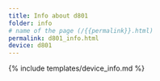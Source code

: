 ```yaml
---
title: Info about d801
folder: info
# name of the page (/{{permalink}}.html)
permalink: d801_info.html
device: d801
---
```

{% include templates/device_info.md %}
